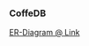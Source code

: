 ### CoffeDB

[ER-Diagram @ Link](https://drive.google.com/file/d/1UXQQlDAK7-t0nZcIUJpLK2xFRa1-58By/view?usp=sharing)